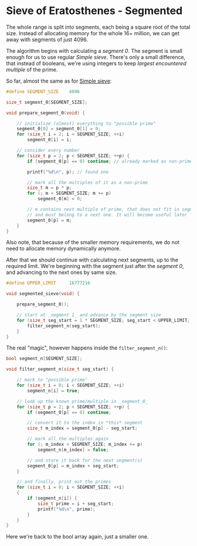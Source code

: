 Sieve of Eratosthenes - Segmented
=================================

The whole range is split into segments, each being a square root of the total size. Instead of allocating memory for the whole 16+ million,
we can get away with segments of just 4096.

The algorithm begins with calculating a _segment 0_. The segment is small enough for us to use regular _Simple sieve_. There's only a small
difference, that instead of booleans, we're using integers to keep _largest encountered multiple_ of the prime.

So far, almost the same as for [Simple sieve](simple.md):
```c
#define SEGMENT_SIZE    4096

size_t segment_0[SEGMENT_SIZE];

void prepare_segment_0(void) {

    // initialize (almost) everything to "possible prime"
    segment_0[0] = segment_0[1] = 0;
    for (size_t i = 2; i < SEGMENT_SIZE; ++i)
        segment_0[i] = i;

    // consider every number
    for (size_t p = 2; p < SEGMENT_SIZE; ++p) {
        if (segment_0[p] == 0) continue; // already marked as non-prime

        printf("%d\n", p); // found one

        // mark all the multiples of it as a non-prime
        size_t m = p * p;
        for (; m < SEGMENT_SIZE; m += p)
            segment_0[m] = 0;

        // m contains next multiple of prime, that does not fit in segment_0
        // and must belong to a next one. It will become useful later
        segment_0[p] = m;
    }
}
```

Also note, that because of the smaller memory requirements, we do not need to allocate memory dynamically anymore.

After that we should continue with calculating next segments, up to the required limit. We're beginning with the
segment just after the _segment 0_, and advancing to the next ones by same size.

```c
#define UPPER_LIMIT     16777216

void segmented_sieve(void) {

    prepare_segment_0();

    // start at _segment 1_ and advance by the segment size
    for (size_t seg_start = 1 * SEGMENT_SIZE; seg_start < UPPER_LIMIT; seg_start += SEGMENT_SIZE) {
        filter_segment_n(seg_start);
    }
}
```

The real "magic", however happens inside the `filter_segment_n()`:

```c
bool segment_n[SEGMENT_SIZE];

void filter_segment_n(size_t seg_start) {

    // mark to "possible prime"
    for (size_t i = 0; i < SEGMENT_SIZE; ++i)
        segment_n[i] = true;

    // look up the known prime/multiple in _segment_0_
    for (size_t p = 2; p < SEGMENT_SIZE; ++p) {
        if (segment_0[p] == 0) continue;

        // convert it to the index in *this* segment
        size_t m_index = segment_0[p] - seg_start;

        // mark all the multiples again
        for (; m_index < SEGMENT_SIZE; m_index += p)
            segment_n[m_index] = false;

        // and store it back for the next segment(s)
        segment_0[p] = m_index + seg_start;
    }

    // and finally, print out the primes
    for (size_t i = 0; i < SEGMENT_SIZE; ++i)
    {
        if (segment_n[i]) {
            size_t prime = i + seg_start;
            printf("%d\n", prime);
        }
    }
}
```

Here we're back to the bool array again, just a smaller one.
